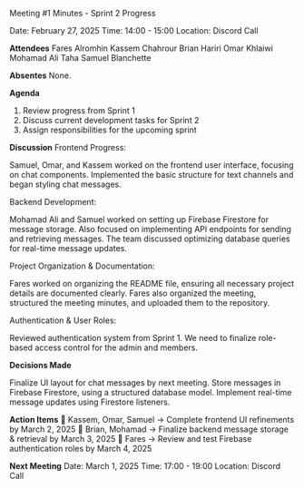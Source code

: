 Meeting #1 Minutes - Sprint 2 Progress

Date: February 27, 2025
Time: 14:00 - 15:00
Location: Discord Call


**Attendees**
Fares Alromhin
Kassem Chahrour
Brian Hariri
Omar Khlaiwi
Mohamad Ali Taha
Samuel Blanchette

**Absentes**
None.

**Agenda**
1. Review progress from Sprint 1
2. Discuss current development tasks for Sprint 2
3. Assign responsibilities for the upcoming sprint

**Discussion**
Frontend Progress:

Samuel, Omar, and Kassem worked on the frontend user interface, focusing on chat components.
Implemented the basic structure for text channels and began styling chat messages.

Backend Development:

Mohamad Ali and Samuel worked on setting up Firebase Firestore for message storage.
Also focused on implementing API endpoints for sending and retrieving messages.
The team discussed optimizing database queries for real-time message updates.

Project Organization & Documentation:

Fares worked on organizing the README file, ensuring all necessary project details are documented clearly.
Fares also organized the meeting, structured the meeting minutes, and uploaded them to the repository.

Authentication & User Roles:

Reviewed authentication system from Sprint 1.
We need to finalize role-based access control for the admin and members.

**Decisions Made**

Finalize UI layout for chat messages by next meeting.
Store messages in Firebase Firestore, using a structured database model.
Implement real-time message updates using Firestore listeners.

**Action Items**
🔹 Kassem, Omar, Samuel → Complete frontend UI refinements by March 2, 2025
🔹 Brian, Mohamad → Finalize backend message storage & retrieval by March 3, 2025
🔹 Fares → Review and test Firebase authentication roles by March 4, 2025

**Next Meeting**
 Date: March 1, 2025
 Time: 17:00 - 19:00
 Location: Discord Call
